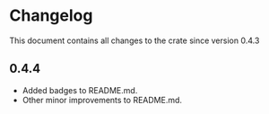 # Changelog

This document contains all changes to the crate since version 0.4.3

## 0.4.4

- Added badges to README.md.
- Other minor improvements to README.md.
